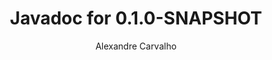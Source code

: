 ---
title: Javadoc for 0.1.0-SNAPSHOT
author: Alexandre Carvalho
menu_title: 0.1.0-SNAPSHOT
category: javadoc_docs
layout: iframe
iframe_url: /docs/0.1.0-SNAPSHOT/site/apidocs/index.html
order: 11
---